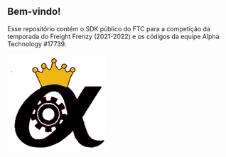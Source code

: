 ## Bem-vindo!

Esse repositório contém o SDK público do FTC para a competição da temporada do Freight Frenzy (2021-2022) e os códigos da equipe Alpha Technology #17739. 

![](Logo_preto.png)






